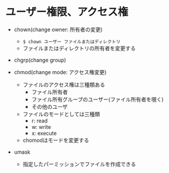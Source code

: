 # ユーザー権限、アクセス権

- chown(change owner: 所有者の変更)
  - `$ chown ユーザー ファイルまたはディレクトリ`
  - ファイルまたはディレクトリの所有者を変更する

- chgrp(change group)

- chmod(change mode: アクセス権変更)
  - ファイルのアクセス権は三種類ある
    - ファイル所有者
    - ファイル所有グループのユーザー(ファイル所有者を覗く)
    - その他のユーザ
  - ファイルのモードとしては三種類
    - r: read
    - w: write
    - x: execute
  - chomodはモードを変更する

- umask
  - 指定したパーミッションでファイルを作成できる
